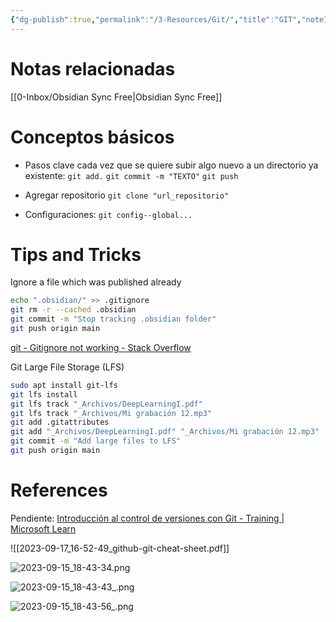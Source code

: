 ```yaml
---
{"dg-publish":true,"permalink":"/3-Resources/Git/","title":"GIT","noteIcon":""}
---
```



# Notas relacionadas

[[0-Inbox/Obsidian Sync Free\|Obsidian Sync Free]]

# Conceptos básicos

- Pasos clave cada vez que se quiere subir algo nuevo a un directorio ya existente:
	``git add.``
	``git commit -m "TEXTO"``
	``git push``

- Agregar repositorio
	``git clone "url_repositorio"``

- Configuraciones:
	``git config--global...``

# Tips and Tricks

Ignore a file which was published already

```bash
echo ".obsidian/" >> .gitignore
git rm -r --cached .obsidian
git commit -m "Stop tracking .obsidian folder"
git push origin main
```
[git - Gitignore not working - Stack Overflow](https://stackoverflow.com/questions/25436312/gitignore-not-working)


Git Large File Storage (LFS)

```bash
sudo apt install git-lfs
git lfs install
git lfs track "_Archivos/DeepLearningI.pdf"
git lfs track "_Archivos/Mi grabación 12.mp3"
git add .gitattributes
git add "_Archivos/DeepLearningI.pdf" "_Archivos/Mi grabación 12.mp3"
git commit -m "Add large files to LFS"
git push origin main
```

# References

Pendiente: [Introducción al control de versiones con Git - Training | Microsoft Learn](https://learn.microsoft.com/es-es/training/paths/intro-to-vc-git/)

![[2023-09-17_16-52-49_github-git-cheat-sheet.pdf]]

![2023-09-15_18-43-34.png](/img/user/_Archivos/2023-09-15_18-43-34.png)

![2023-09-15_18-43-43_.png](/img/user/_Archivos/2023-09-15_18-43-43_.png)

![2023-09-15_18-43-56_.png](/img/user/_Archivos/2023-09-15_18-43-56_.png)
